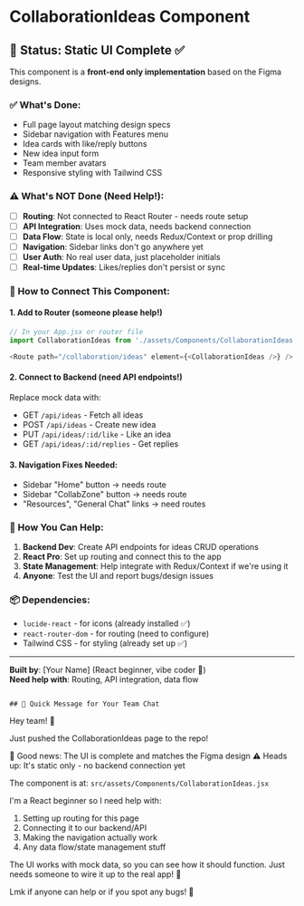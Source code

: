 # CollaborationIdeas Component

## 🎨 Status: Static UI Complete ✅

This component is a **front-end only implementation** based on the Figma designs.

### ✅ What's Done:
- Full page layout matching design specs
- Sidebar navigation with Features menu
- Idea cards with like/reply buttons
- New idea input form
- Team member avatars
- Responsive styling with Tailwind CSS

### ⚠️ What's NOT Done (Need Help!):
- [ ] **Routing**: Not connected to React Router - needs route setup
- [ ] **API Integration**: Uses mock data, needs backend connection
- [ ] **Data Flow**: State is local only, needs Redux/Context or prop drilling
- [ ] **Navigation**: Sidebar links don't go anywhere yet
- [ ] **User Auth**: No real user data, just placeholder initials
- [ ] **Real-time Updates**: Likes/replies don't persist or sync

### 🚀 How to Connect This Component:

#### 1. Add to Router (someone please help!)
```javascript
// In your App.jsx or router file
import CollaborationIdeas from './assets/Components/CollaborationIdeas';

<Route path="/collaboration/ideas" element={<CollaborationIdeas />} />
```

#### 2. Connect to Backend (need API endpoints!)
Replace mock data with:
- GET `/api/ideas` - Fetch all ideas
- POST `/api/ideas` - Create new idea
- PUT `/api/ideas/:id/like` - Like an idea
- GET `/api/ideas/:id/replies` - Get replies

#### 3. Navigation Fixes Needed:
- Sidebar "Home" button → needs route
- Sidebar "CollabZone" button → needs route
- "Resources", "General Chat" links → need routes

### 🤝 How You Can Help:
1. **Backend Dev**: Create API endpoints for ideas CRUD operations
2. **React Pro**: Set up routing and connect this to the app
3. **State Management**: Help integrate with Redux/Context if we're using it
4. **Anyone**: Test the UI and report bugs/design issues

### 📦 Dependencies:
- `lucide-react` - for icons (already installed ✅)
- `react-router-dom` - for routing (need to configure)
- Tailwind CSS - for styling (already set up ✅)

---
**Built by**: [Your Name] (React beginner, vibe coder 🎨)  
**Need help with**: Routing, API integration, data flow
```

## 💬 Quick Message for Your Team Chat
```
Hey team! 👋

Just pushed the CollaborationIdeas page to the repo! 

🎨 Good news: The UI is complete and matches the Figma design
⚠️ Heads up: It's static only - no backend connection yet

The component is at: `src/assets/Components/CollaborationIdeas.jsx`

I'm a React beginner so I need help with:
1. Setting up routing for this page
2. Connecting it to our backend/API
3. Making the navigation actually work
4. Any data flow/state management stuff

The UI works with mock data, so you can see how it should function. 
Just needs someone to wire it up to the real app! 🔌

Lmk if anyone can help or if you spot any bugs! 🐛
